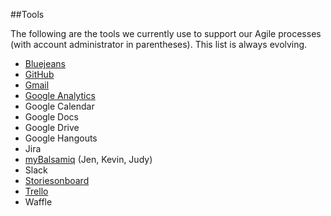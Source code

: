 ##Tools

The following are the tools we currently use to support our Agile processes (with account administrator in parentheses). This list is always evolving.

- [Bluejeans](bluejeans.md)
- [GitHub](github.md)
- [Gmail](gmail.md)
- [Google Analytics](google-analytics.md)
- Google Calendar
- Google Docs
- Google Drive
- Google Hangouts
- Jira
- [myBalsamiq](civicactions.mybalsamiq.com) (Jen, Kevin, Judy)
- Slack
- [Storiesonboard]()
- [Trello](Trello.com)
- Waffle
